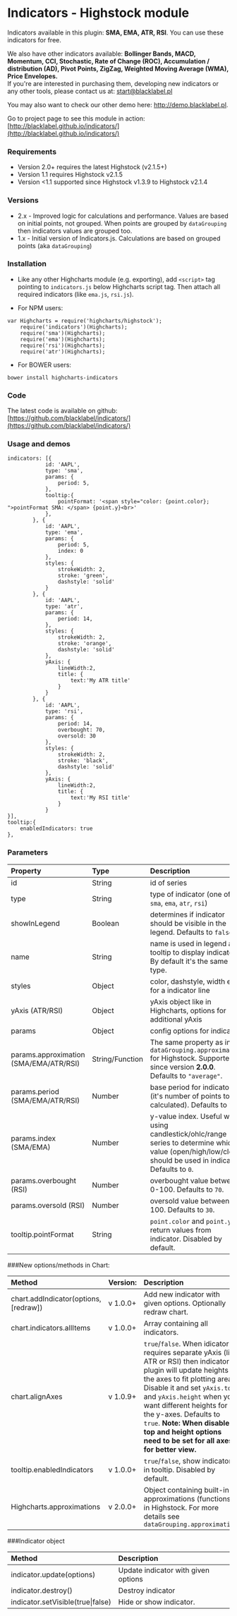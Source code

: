 
# Indicators - Highstock module

Indicators available in this plugin: **SMA, EMA, ATR, RSI**. You can use these indicators for free.

We also have other indicators available: **Bollinger Bands, MACD, Momentum, CCI, Stochastic, Rate of Change (ROC), Accumulation / distribution (AD), Pivot Points, ZigZag, Weighted Moving Average (WMA), Price Envelopes.** <br>
If you're are interested in purchasing them, developing new indicators or any other tools, please contact us at: <a href="mailto:start@blacklabel.pl"> start@blacklabel.pl </a>

You may also want to check our other demo here: http://demo.blacklabel.pl.

Go to project page to see this module in action: [http://blacklabel.github.io/indicators/](http://blacklabel.github.io/indicators/)


### Requirements

* Version 2.0+ requires the latest Highstock (v2.1.5+)
* Version 1.1 requires Highstock v2.1.5
* Version <1.1 supported since Highstock v1.3.9 to Highstock v2.1.4

### Versions

* 2.x - Improved logic for calculations and performance. Values are based on initial points, not grouped. When points are grouped by `dataGrouping` then indicators values are grouped too.
* 1.x - Initial version of Indicators.js. Calculations are based on grouped points (aka `dataGrouping`)

### Installation

* Like any other Highcharts module (e.g. exporting), add `<script>` tag pointing to `indicators.js` below Highcharts script tag. Then attach all required indicators (like `ema.js`, `rsi.js`).

* For NPM users:
```
var Highcharts = require('highcharts/highstock');
    require('indicators')(Highcharts);
    require('sma')(Highcharts);
    require('ema')(Highcharts);
    require('rsi')(Highcharts);
    require('atr')(Highcharts);
```

* For BOWER users:

```
bower install highcharts-indicators
```

### Code

The latest code is available on github: [https://github.com/blacklabel/indicators/](https://github.com/blacklabel/indicators/)

### Usage and demos
```
indicators: [{
            id: 'AAPL',
            type: 'sma',
            params: {
                period: 5,
            },
            tooltip:{
                pointFormat: '<span style="color: {point.color}; ">pointFormat SMA: </span> {point.y}<br>'
            },
        }, {
            id: 'AAPL',
            type: 'ema',
            params: {
                period: 5,
                index: 0
            },
            styles: {
                strokeWidth: 2,
                stroke: 'green',
                dashstyle: 'solid'
            }
        }, {
            id: 'AAPL',
            type: 'atr',
            params: {
                period: 14,
            },
            styles: {
                strokeWidth: 2,
                stroke: 'orange',
                dashstyle: 'solid'
            },
            yAxis: {
                lineWidth:2,
                title: {
                    text:'My ATR title'
                }
            }   
        }, {
            id: 'AAPL',
            type: 'rsi',
            params: {
                period: 14,
                overbought: 70,
                oversold: 30
            },
            styles: {
                strokeWidth: 2,
                stroke: 'black',
                dashstyle: 'solid'
            },
            yAxis: {
                lineWidth:2,
                title: {
                    text:'My RSI title'
                }
            }   
}],
tooltip:{
    enabledIndicators: true
},
```

### Parameters
<table>
  <thead>
    <tr>
      <th align="left">Property</th>
      <th align="left">Type</th>
      <th align="left">Description</th>
    </tr>
  </thead>
  <tbody>
    <tr><td align="left">id</td><td>String</td><td align="left">id of series</td></tr>
    <tr><td align="left">type</td><td>String</td><td align="left">type of indicator (one of: <code>sma</code>, <code>ema</code>, <code>atr</code>, <code>rsi</code>)</td></tr>
    <tr><td align="left">showInLegend</td><td>Boolean</td><td align="left">determines if indicator should be visible in the legend. Defaults to <code>false</code>.</td></tr>
		<tr><td align="left">name</td><td>String</td><td align="left">name is used in legend and tooltip to display indicator. By default it's the same as type.</td></tr>
    <tr><td align="left">styles</td><td>Object</td><td align="left">color, dashstyle, width etc. for a indicator line</td></tr>
    <tr><td align="left">yAxis (ATR/RSI)</td><td>Object</td><td align="left">yAxis object like in Highcharts, options for additional yAxis</td></tr>
    <tr><td align="left">params</td><td>Object</td><td align="left">config options for indicator</td></tr>    
    <tr><td align="left">params.approximation (SMA/EMA/ATR/RSI)</td><td>String/Function</td><td align="left">The same property as in <code>dataGrouping.approximation</code> for Highstock. Supported since version <b>2.0.0</b>. Defaults to <code>"average"</code>.</td></tr>
    <tr><td align="left">params.period (SMA/EMA/ATR/RSI)</td><td>Number</td><td align="left">base period for indicator (it's number of points to be calculated). Defaults to <code>14</code>.</td></tr>
    <tr><td align="left">params.index (SMA/EMA)</td><td>Number</td><td align="left">y-value index. Useful when using candlestick/ohlc/range series to determine which value (open/high/low/close) should be used in indicator. Defaults to <code>0</code>.</td></tr>
    <tr><td align="left">params.overbought (RSI)</td><td>Number</td><td align="left">overbought value between 0-100. Defaults to <code>70</code>.</td></tr>
    <tr><td align="left">params.oversold (RSI)</td><td>Number</td><td align="left">oversold value between 0-100. Defaults to <code>30</code>.</td></tr>
		<tr>
			<td align="left">tooltip.pointFormat</td>
			<td align="left"> String </td>
			<td align="left"> <code>point.color</code> and <code>point.y</code> return values from indicator. Disabled by default.</td>
		</tr>
  </tbody>
</table>


###New options/methods in Chart:


<table>
	<thead>
		<tr>
			<th align="left"> Method                       </th>
			<th align="left"> Version: </th>
			<th align="left"> Description</th>
		</tr>
	</thead>
	<tbody>
		<tr>
			<td align="left"> chart.addIndicator(options, [redraw]) </td>
			<td align="left"> v 1.0.0+ </td>
			<td align="left"> Add new indicator with given options. Optionally redraw chart.</td>
		</tr>
		<tr>
			<td align="left"> chart.indicators.allItems     </td>
			<td align="left"> v 1.0.0+ </td>
			<td align="left"> Array containing all indicators.</td>
		</tr>
		<tr>
			<td align="left"> chart.alignAxes </td>
			<td align="left"> v 1.0.9+ </td>
			<td align="left"> <code>true</code>/<code>false</code>. When idicator requires separate yAxis (like ATR or RSI) then indicators plugin will update heights of the axes to fit plotting area. Disable it and set <code>yAxis.top</code> and <code>yAxis.height</code> when you want different heights for the y-axes. Defaults to <code>true</code>. <b>Note:<b> When disabled, top and height options need to be set for all axes for better view.</td>
		</tr>
		<tr>
			<td align="left"> tooltip.enabledIndicators</td>
			<td align="left"> v 1.0.0+ </td>
			<td align="left"> <code>true</code>/<code>false</code>, show indicators in tooltip. Disabled by default.</td>
		</tr>
		<tr>
			<td align="left"> Highcharts.approximations</td>
			<td align="left"> v 2.0.0+ </td>
			<td align="left"> Object containing built-in approximations (functions) in Highstock. For more details see <code>dataGrouping.approximation</code></td>
		</tr>
	</tbody>
</table>


###Indicator object

<table>
	<thead>
		<tr>
			<th align="left"> Method                   </th>
			<th align="left"> Description</th>
		</tr>
	</thead>
	<tbody>
		<tr>
			<td align="left"> indicator.update(options) </td>
			<td align="left"> Update indicator with given options</td>
		</tr>
		<tr>
			<td align="left"> indicator.destroy()       </td>
			<td align="left"> Destroy indicator</td>
		</tr>
		<tr>
			<td align="left"> indicator.setVisible(true|false)       </td>
			<td align="left"> Hide or show indicator.</td>
		</tr>
	</tbody>
</table>
